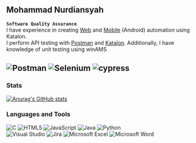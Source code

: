 ## Mohammad Nurdiansyah
**`Software Quality Assurance`**\
I have experience in creating [Web](https://github.com/nurdinsh/Web_Automation_Testing_Katalon) and [Mobile](https://github.com/nurdinsh/Mobile_Automation_Testing_Katalon) (Android) automation using Katalon.\
I perform API testing with [Postman](https://github.com/nurdinsh/API_Automation_Testing_Postman) and [Katalon](https://github.com/nurdinsh/API_Automation_Testing_Katalon). Additionally, I have knowledge of unit testing using winAMS

![Postman](https://img.shields.io/badge/Postman-FF6C37?style=for-the-badge&logo=postman&logoColor=white)
![Selenium](https://img.shields.io/badge/-selenium-%43B02A?style=for-the-badge&logo=selenium&logoColor=white)
![cypress](https://img.shields.io/badge/-cypress-%23E5E5E5?style=for-the-badge&logo=cypress&logoColor=058a5e)
---
### Stats
[![Anurag's GitHub stats](https://github-readme-stats.vercel.app/api?username=nurdinsh&show_icons=true&theme=radical)](https://github.com/nurdinsh/github-readme-stats)
<!--https://github.com/anuraghazra/github-readme-stats-->

### Languages and Tools
![C](https://img.shields.io/badge/c-%2300599C.svg?style=for-the-badge&logo=c&logoColor=white)
![HTML5](https://img.shields.io/badge/html5-%23E34F26.svg?style=for-the-badge&logo=html5&logoColor=white)
![JavaScript](https://img.shields.io/badge/javascript-%23323330.svg?style=for-the-badge&logo=javascript&logoColor=%23F7DF1E)
![Java](https://img.shields.io/badge/java-%23ED8B00.svg?style=for-the-badge&logo=openjdk&logoColor=white)
![Python](https://img.shields.io/badge/python-3670A0?style=for-the-badge&logo=python&logoColor=ffdd54)\
![Visual Studio](https://img.shields.io/badge/Visual%20Studio-5C2D91.svg?style=for-the-badge&logo=visual-studio&logoColor=white)
![Jira](https://img.shields.io/badge/jira-%230A0FFF.svg?style=for-the-badge&logo=jira&logoColor=white)
![Microsoft Excel](https://img.shields.io/badge/Microsoft_Excel-217346?style=for-the-badge&logo=microsoft-excel&logoColor=white)
![Microsoft Word](https://img.shields.io/badge/Microsoft_Word-2B579A?style=for-the-badge&logo=microsoft-word&logoColor=white)

<!--https://github.com/Ileriayo/markdown-badges*/-->
<!--https://github.com/DenverCoder1/github-readme-youtube-cards-->
<!--https://rahuldkjain.github.io/gh-profile-readme-generator/-->
<!--https://gprm.itsvg.in/#google_vignette-->


